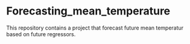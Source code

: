 # Forecasting_mean_temperature
This repository contains a project that forecast future mean temperatur based on future regressors.
